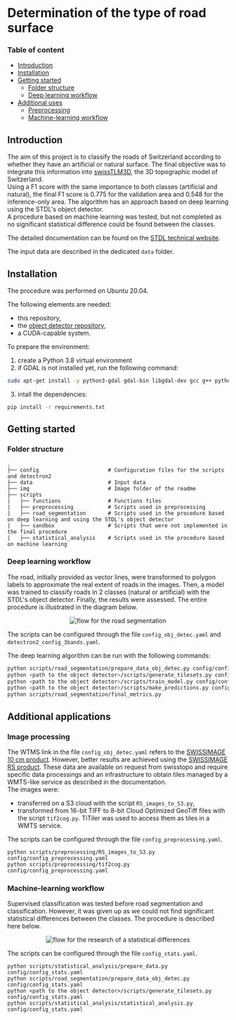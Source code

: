 
# Determination of the type of road surface

### Table of content

- [Introduction](#introduction)
- [Installation](#installation)
- [Getting started](#getting-started)
    - [Folder structure](#folder-structure)
    - [Deep learning workflow](#deep-learning-workflow)
- [Additional uses](#additional-uses)
    - [Preprocessing](#preprocessing)
    - [Machine-learning workflow](#machine-learning-workflow)


## Introduction

The aim of this project is to classify the roads of Switzerland according to whether they have an artificial or natural surface. The final objective was to integrate this information into [swissTLM3D](https://www.swisstopo.admin.ch/fr/geodata/landscape/tlm3d.html), the 3D topographic model of Switzerland. <br>
Using a F1 score with the same importance to both classes (artificial and natural), the final F1 score is 0.775 for the validation area and 0.548 for the inference-only area. The algorithm has an approach based on deep learning using the STDL's object detector.<br>
A procedure based on machine learning was tested, but not completed as no significant statistical difference could be found between the classes.

The detailed documentation can be found on the [STDL technical website](https://tech.stdl.ch/PROJ-ROADSURF/).

The input data are described in the dedicated `data` folder.


## Installation
The procedure was performed on Ubuntu 20.04. <br>

The following elements are needed:
- this repository,
- the [object detector repository](https://github.com/swiss-territorial-data-lab/object-detector),
- a CUDA-capable system.

To prepare the environment:

1. create a Python 3.8 virtual environment
2. if GDAL is not installed yet, run the following command:
```bash 
sudo apt-get install -y python3-gdal gdal-bin libgdal-dev gcc g++ python3.8-dev
```
3. intall the dependencies:
```bash
pip install -r requirements.txt
```

## Getting started

### Folder structure
```
.
├── config                      # Configuration files for the scripts and detectron2
├── data                        # Input data
├── img                         # Image folder of the readme
├── scripts
|   ├── functions               # Functions files
|   ├── preprocessing           # Scripts used in preprocessing
|   ├── road_segmentation       # Scripts used in the procedure based on deep learning and using the STDL's object detector
|   ├── sandbox                 # Scripts that were not implemented in the final procedure
|   ├── statistical_analysis    # Scripts used in the procedure based on machine learning
```

### Deep learning workflow

The road, initially provided as vector lines, were transformed to polygon labels to approximate the real extent of roads in the images. Then, a model was trained to classify roads in 2 classes (natural or artificial) with the STDL's object detector. Finally, the results were assessed. The entire procedure is illustrated in the diagram below.

<figure align="center">
<image src="img/road_segmentation_flow.jpeg" alt="flow for the road segmentation">
</figure>

The scripts can be configured through the file `config_obj_detec.yaml` and `detectron2_config_3bands.yaml`. <br>

The deep learning algorithm can be run with the following commands:
```bash
python scripts/road_segmentation/prepare_data_obj_detec.py config/config_obj_detec.yaml
python <path to the object detector>/scripts/generate_tilesets.py config/config_obj_detec.yaml
python <path to the object detector>/scripts/train_model.py config/config_obj_detec.yaml
python <path to the object detector>/scripts/make_predictions.py config/config_obj_detec.yaml
python scripts/road_segmentation/final_metrics.py
```

## Additional applications

### Image processing
The WTMS link in the file `config_obj_detec.yaml` refers to the [SWISSIMAGE 10 cm product](https://www.swisstopo.admin.ch/en/geodata/images/ortho/swissimage10.html). However, better results are achieved using the [SWISSIMAGE RS product](https://www.swisstopo.admin.ch/en/geodata/images/ortho/swissimage-rs.html). These data are available on request from swisstopo and require specific data processings and an infrastructure to obtain tiles managed by a WMTS-like service as described in the documentation.<br>
The images were:
- transferred on a S3 cloud with the script `RS_images_to_S3.py`,
- transformed from 16-bit TIFF to 8-bit Cloud Optimized GeoTiff files with the script `tif2cog.py`.
TiTiler was used to access them as tiles in a WMTS service.

The scripts can be configured through the file `config_preprocessing.yaml`. <br>

```
python scripts/preprocessing/RS_images_to_S3.py config/config_preprocessing.yaml
python scripts/preprocessing/tif2cog.py config/config_preprocessing.yaml
```

### Machine-learning workflow

Supervised classification was tested before road segmentation and classification. However, it was given up as we could not find significant statistical differences between the classes. The procedure is described here below.

<figure align="center">
<image src="img/statistical_flow.jpeg" alt="flow for the research of a statistical differences">
</figure>

The scripts can be configured through the file `config_stats.yaml`. <br>

```
python scripts/statistical_analysis/prepare_data.py config/config_stats.yaml
python scripts/road_segmentation/prepare_data_obj_detec.py config/config_stats.yaml
python <path to the object detector>/scripts/generate_tilesets.py config/config_stats.yaml
python scripts/statistical_analysis/statistical_analysis.py config/config_stats.yaml
```
